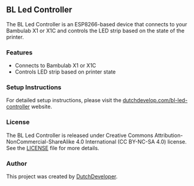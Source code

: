 ## BL Led Controller

The BL Led Controller is an ESP8266-based device that connects to your Bambulab X1 or X1C and controls the LED strip based on the state of the printer.

### Features

- Connects to Bambulab X1 or X1C
- Controls LED strip based on printer state

### Setup Instructions

For detailed setup instructions, please visit the [dutchdevelop.com/bl-led-controller](https://dutchdevelop.com/bl-led-controller) website.

### License

The BL Led Controller is released under Creative Commons Attribution-NonCommercial-ShareAlike 4.0 International (CC BY-NC-SA 4.0) license. See the [LICENSE](https://github.com/DutchDevelop/BambulabLedController/blob/main/LICENSE) file for more details.

### Author

This project was created by [DutchDeveloper](https://dutchdevelop.com/).
